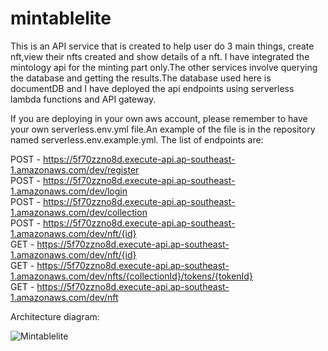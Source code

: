 # mintablelite

This is an API service that is created to help user do 3 main things, create nft,view their nfts created and show details of a nft.
I have integrated the mintology api for the minting part only.The other services involve querying the database and getting the results.The database used here is documentDB and I have deployed the api endpoints using serverless lambda functions and API gateway.

If you are deploying in your own aws account, please remember to have your own serverless.env.yml file.An example of the file is in the repository named serverless.env.example.yml. The list of endpoints are:

POST - https://5f70zzno8d.execute-api.ap-southeast-1.amazonaws.com/dev/register  
POST - https://5f70zzno8d.execute-api.ap-southeast-1.amazonaws.com/dev/login  
POST - https://5f70zzno8d.execute-api.ap-southeast-1.amazonaws.com/dev/collection  
POST - https://5f70zzno8d.execute-api.ap-southeast-1.amazonaws.com/dev/nft/{id}  
GET - https://5f70zzno8d.execute-api.ap-southeast-1.amazonaws.com/dev/nft/{id}  
GET - https://5f70zzno8d.execute-api.ap-southeast-1.amazonaws.com/dev/nfts/{collectionId}/tokens/{tokenId}  
GET - https://5f70zzno8d.execute-api.ap-southeast-1.amazonaws.com/dev/nft  


Architecture diagram:


![Mintablelite](https://github.com/rockershead/mintablelite/assets/35405146/93c0e903-3ce3-4009-8eed-16cff4e7be9e)
